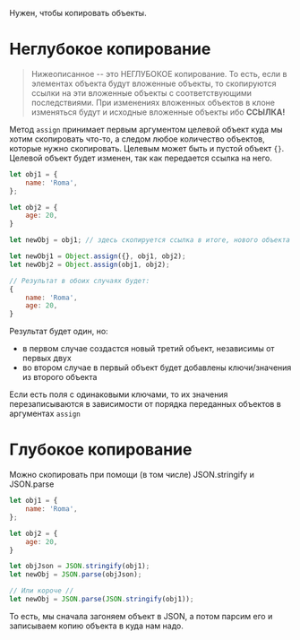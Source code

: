 Нужен, чтобы копировать объекты.

# Неглубокое копирование

> Нижеописанное -- это НЕГЛУБОКОЕ копирование. То есть, если в элементах объекта будут вложенные объекты, то скопируются ссылки на эти вложенные объекты с соответствующими последствиями. При изменениях вложенных объектов в клоне изменяться будут и исходные вложенные объекты ибо **ССЫЛКА!**

Метод `assign` принимает первым аргументом целевой объект куда мы хотим скопировать что-то, а следом любое количество объектов, которые нужно скопировать. Целевым может быть и пустой объект `{}`. Целевой объект будет изменен, так как передается ссылка на него.

```js ln=true
let obj1 = {
	name: 'Roma',
};

let obj2 = {
	age: 20,
}

let newObj = obj1; // здесь скопируется ссылка в итоге, нового объекта не создастся

let newObj1 = Object.assign({}, obj1, obj2);
let newObj2 = Object.assign(obj1, obj2);

// Результат в обоих случаях будет:
{
	name: 'Roma',
	age: 20,
}
```

Результат будет один, но:
- в первом случае создастся новый третий объект, независимы от первых двух
- во втором случае в первый объект будет добавлены ключи/значения из второго объекта

Если есть поля с одинаковыми ключами, то их значения перезаписываются в зависимости от порядка переданных объектов в аргументах `assign`

# Глубокое копирование
Можно скопировать при помощи (в том числе) JSON.stringify и JSON.parse

```js ln=true
let obj1 = {
	name: 'Roma',
};

let obj2 = {
	age: 20,
}

let objJson = JSON.stringify(obj1);
let newObj = JSON.parse(objJson);

// Или короче //
let newObj = JSON.parse(JSON.stringify(obj1));
```

То есть, мы сначала загоняем объект в JSON, а потом парсим его и записываем копию объекта в куда нам надо.

